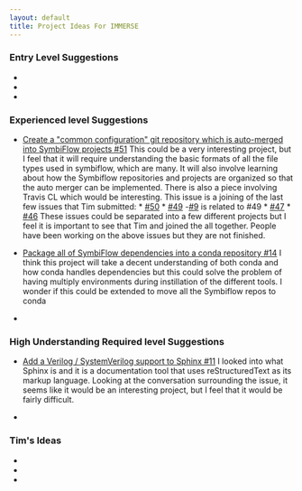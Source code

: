 ```yaml
---
layout: default
title: Project Ideas For IMMERSE
---
```


### Entry Level Suggestions

* 

*

*

### Experienced level Suggestions

* [Create a "common configuration" git repository which is auto-merged into SymbiFlow projects #51](https://github.com/SymbiFlow/ideas/issues/51)
    This could be a very interesting project, but I feel that it will require understanding the basic formats of all the file types used in symbiflow, which are many.
    It will also involve learning about how the Symbiflow repositories and projects are organized so that the auto merger can be implemented.
    There is also a piece involving Travis CL which would be interesting.
    This issue is a joining of the last few issues that Tim submitted:
        * [#50](https://github.com/SymbiFlow/ideas/issues/50)
        * [#49](https://github.com/SymbiFlow/ideas/issues/49) -[#9](https://github.com/SymbiFlow/ideas/issues/9) is related to #49
        * [#47](https://github.com/SymbiFlow/ideas/issues/47)
        * [#46](https://github.com/SymbiFlow/ideas/issues/46)
    These issues could be separated into a few different projects but I feel it is important to see that Tim and joined the all together.
    People have been working on the above issues but they are not finished.

* [Package all of SymbiFlow dependencies into a conda repository #14](https://github.com/SymbiFlow/ideas/issues/14)
    I think this project will take a decent understanding of both conda and how conda handles dependencies but this could solve the problem of having multiply environments during instillation of the different tools.
    I wonder if this could be extended to move all the Symbiflow repos to conda

*

### High Understanding Required level Suggestions

* [Add a Verilog / SystemVerilog support to Sphinx #11](https://github.com/SymbiFlow/ideas/issues/11)
    I looked into what Sphinx is and it is a documentation tool that uses reStructuredText as its markup language.
    Looking at the conversation surrounding the issue, it seems like it would be an interesting project, but I feel that it would be fairly difficult.

*

### Tim's Ideas

* 

*

*

